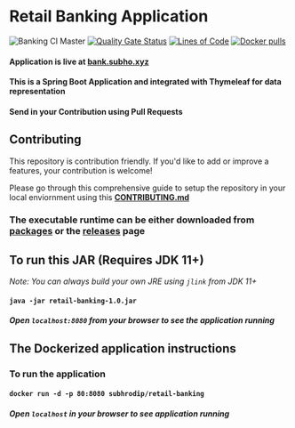 # Retail Banking Application

![Banking CI Master](https://github.com/ohbus/retail-banking/workflows/Banking%20CI%20Master/badge.svg?branch=master)
[![Quality Gate Status](https://sonarcloud.io/api/project_badges/measure?project=ohbus_retail-banking&metric=alert_status)](https://sonarcloud.io/dashboard?id=ohbus_retail-banking)
[![Lines of Code](https://sonarcloud.io/api/project_badges/measure?project=ohbus_retail-banking&metric=ncloc)](https://sonarcloud.io/dashboard?id=ohbus_retail-banking)
[![Docker pulls](https://img.shields.io/docker/pulls/subhrodip/retail-banking)](https://hub.docker.com/r/subhrodip/retail-banking)
<!--[![Coverage](https://sonarcloud.io/api/project_badges/measure?project=ohbus_retail-banking&metric=coverage)](https://sonarcloud.io/dashboard?id=ohbus_retail-banking) -->

#### Application is live at [bank.subho.xyz](https://bank.subho.xyz)

#### This is a Spring Boot Application and integrated with Thymeleaf for data representation

#### Send in your Contribution using Pull Requests

## Contributing
This repository is contribution friendly. If you'd like to add or improve a features, your contribution is welcome!

Please go through this comprehensive guide to setup the repository in your local enviornment using this [**CONTRIBUTING.md**](https://github.com/ohbus/retail-banking/blob/master/CONTRIBUTING.md)

### The executable runtime can be either downloaded from [packages](https://github.com/ohbus/retail-banking/packages) or the [releases](https://github.com/ohbus/retail-banking/releases) page

## To run this JAR (Requires JDK 11+)

_Note: You can always build your own JRE using `jlink` from JDK 11+_

#### **`java -jar retail-banking-1.0.jar`**

##### Open **`localhost:8080`** from your browser to see the application running

## The Dockerized application instructions

### To run the application

#### **`docker run -d -p 80:8080 subhrodip/retail-banking`**

##### Open **`localhost`** in your browser to see application running

